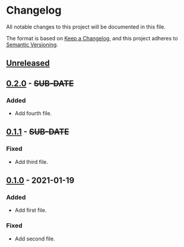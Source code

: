 # Changelog
All notable changes to this project will be documented in this file.

The format is based on [Keep a Changelog](https://keepachangelog.com/en/1.0.0/),
and this project adheres to [Semantic Versioning](https://semver.org/spec/v2.0.0.html).

## [Unreleased]

## [0.2.0] - ~~SUB-DATE~~
### Added
- Add fourth file.

## [0.1.1] - ~~SUB-DATE~~
### Fixed
- Add third file.

## [0.1.0] - 2021-01-19
### Added
- Add first file.

### Fixed
- Add second file.

[Unreleased]: https://github.com/adamtabrams/change/compare/v0.2.0-beta+002...HEAD
[0.2.0]: https://github.com/adamtabrams/change/compare/v0.1.1-beta+002...v0.2.0-beta+002
[0.1.1]: https://github.com/adamtabrams/change/compare/v0.1.0-alpha+001...v0.1.1-beta+002
[0.1.0]: https://github.com/adamtabrams/change/releases/tag/v0.1.0-alpha+001
